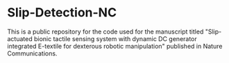 # Slip-Detection-NC
This is a public repository for the code used for the manuscript titled "Slip-actuated bionic tactile sensing system with dynamic DC generator integrated E-textile for dexterous robotic manipulation" published in Nature Communications.
